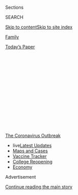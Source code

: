 <div id="app">

<div>

<div>

<div>

<div class="NYTAppHideMasthead css-1q2w90k e1suatyy0">

<div class="section css-ui9rw0 e1suatyy2">

<div class="css-eph4ug er09x8g0">

<div class="css-6n7j50">

</div>

<span class="css-1dv1kvn">Sections</span>

<div class="css-10488qs">

<span class="css-1dv1kvn">SEARCH</span>

</div>

[Skip to content](#site-content)[Skip to site
index](#site-index)

</div>

<div id="masthead-section-label" class="css-1wr3we4 eaxe0e00">

[Family](https://www.nytimes.com/section/well/family)

</div>

<div class="css-10698na e1huz5gh0">

</div>

</div>

<div id="masthead-bar-one" class="section hasLinks css-15hmgas e1csuq9d3">

<div class="css-uqyvli e1csuq9d0">

</div>

<div class="css-1uqjmks e1csuq9d1">

</div>

<div class="css-9e9ivx">

[](https://myaccount.nytimes.com/auth/login?response_type=cookie&client_id=vi)

</div>

<div class="css-1bvtpon e1csuq9d2">

[Today’s
Paper](https://www.nytimes.com/section/todayspaper)

</div>

</div>

</div>

</div>

<div data-aria-hidden="false">

<div id="site-content" data-role="main">

<div>

<div class="css-1aor85t" style="opacity:0.000000001;z-index:-1;visibility:hidden">

<div class="css-1hqnpie">

<div class="css-epjblv">

<span class="css-17xtcya">[Family](/section/well/family)</span><span class="css-x15j1o">|</span><span class="css-fwqvlz">In
This Pandemic Summer, Don’t Forget About Kids’ Other
Risks</span>

</div>

<div class="css-k008qs">

<div class="css-1iwv8en">

<span class="css-18z7m18"></span>

<div>

</div>

</div>

<span class="css-1n6z4y">https://nyti.ms/3hZTIwM</span>

<div class="css-1705lsu">

<div class="css-4xjgmj">

<div class="css-4skfbu" data-role="toolbar" data-aria-label="Social Media Share buttons, Save button, and Comments Panel with current comment count" data-testid="share-tools">

  - 
  - 
  - 
  - 
    
    <div class="css-6n7j50">
    
    </div>

  - 
  - 

</div>

</div>

</div>

</div>

</div>

</div>

<div id="NYT_TOP_BANNER_REGION" class="css-13pd83m">

<div>

<div id="styln-prism-menu-1592847958612" class="section interactive-content interactive-size-medium css-1edisqu">

<div class="css-17ih8de interactive-body">

<div id="scroll-container" class="css-1gj85ro">

[<span class="styln-title-wrap"><span class="css-1pje3qr">The
Coronavirus</span><span class="css-1pje3qr">
Outbreak</span></span>](https://www.nytimes.com/news-event/coronavirus?action=click&pgtype=Article&state=default&region=TOP_BANNER&context=storylines_menu)

  - <span class="css-kqxiym" data-emphasize="true">live</span>[Latest
    Updates](https://www.nytimes.com/2020/08/03/world/coronavirus-covid-19.html?action=click&pgtype=Article&state=default&region=TOP_BANNER&context=storylines_menu)
  - [Maps and
    Cases](https://www.nytimes.com/interactive/2020/us/coronavirus-us-cases.html?action=click&pgtype=Article&state=default&region=TOP_BANNER&context=storylines_menu)
  - [Vaccine
    Tracker](https://www.nytimes.com/interactive/2020/science/coronavirus-vaccine-tracker.html?action=click&pgtype=Article&state=default&region=TOP_BANNER&context=storylines_menu)
  - [College
    Reopening](https://www.nytimes.com/2020/08/02/us/covid-college-reopening.html?action=click&pgtype=Article&state=default&region=TOP_BANNER&context=storylines_menu)
  - [Economy](https://www.nytimes.com/live/2020/08/03/business/stock-market-today-coronavirus?action=click&pgtype=Article&state=default&region=TOP_BANNER&context=storylines_menu)

</div>

</div>

</div>

</div>

</div>

<div id="top-wrapper" class="css-1sy8kpn">

<div id="top-slug" class="css-l9onyx">

Advertisement

</div>

[Continue reading the main
story](#after-top)

<div class="ad top-wrapper" style="text-align:center;height:100%;display:block;min-height:250px">

<div id="top" class="place-ad" data-position="top" data-size-key="top">

</div>

</div>

<div id="after-top">

</div>

</div>

<div>

<div id="sponsor-wrapper" class="css-1hyfx7x">

<div id="sponsor-slug" class="css-19vbshk">

Supported by

</div>

[Continue reading the main
story](#after-sponsor)

<div id="sponsor" class="ad sponsor-wrapper" style="text-align:center;height:100%;display:block">

</div>

<div id="after-sponsor">

</div>

</div>

<div class="css-186x18t">

The Checkup

</div>

<div class="css-1vkm6nb ehdk2mb0">

# In This Pandemic Summer, Don’t Forget About Kids’ Other Risks

</div>

Reinforcing summer safety with some of the special twists and dangers of
this dangerous and twisty time.

<div class="css-79elbk" data-testid="photoviewer-wrapper">

<div class="css-z3e15g" data-testid="photoviewer-wrapper-hidden">

</div>

<div class="css-1a48zt4 ehw59r15" data-testid="photoviewer-children">

![<span class="css-16f3y1r e13ogyst0" data-aria-hidden="true">Summer
regularly brings up a set of safety concerns for children, and that is
as true this year as any
other.</span><span class="css-cnj6d5 e1z0qqy90" itemprop="copyrightHolder"><span class="css-1ly73wi e1tej78p0">Credit...</span><span><span>Getty
Images</span></span></span>](https://static01.nyt.com/images/2020/08/03/well/03klass-summer/03klass-summer-articleLarge.jpg?quality=75&auto=webp&disable=upscale)

</div>

</div>

<div class="css-18e8msd">

<div class="css-vp77d3 epjyd6m0">

<div class="css-1baulvz">

By [<span class="css-1baulvz last-byline" itemprop="name">Perri Klass,
M.D.</span>](https://www.nytimes.com/by/perri-klass-md)

</div>

</div>

  - Aug. 3,
    2020

  - 
    
    <div class="css-4xjgmj">
    
    <div class="css-d8bdto" data-role="toolbar" data-aria-label="Social Media Share buttons, Save button, and Comments Panel with current comment count" data-testid="share-tools">
    
      - 
      - 
      - 
      - 
        
        <div class="css-6n7j50">
        
        </div>
    
      - 
      - 
    
    </div>
    
    </div>

</div>

</div>

<div class="section meteredContent css-1r7ky0e" name="articleBody" itemprop="articleBody">

<div class="css-1fanzo5 StoryBodyCompanionColumn">

<div class="css-53u6y8">

I’m not sure whether to call this the good news or the bad news, but
Covid-19 is not the only thing that parents need to think about right
now.

Summer regularly brings up a set of safety concerns for children, and
that is as true this year as any other. Of course, this year is very
different, and when I talked to pediatric emergency room specialists
around the country, they reinforced summer safety advice, while noting
some of the special twists and dangers of this dangerous and twisty
time.

“Everyone has cabin fever, and they want to get out and have a good
time,” said Dr. Mark Zonfrillo, an associate professor of emergency
medicine and pediatrics at the Warren Alpert Medical School of Brown
University. And even as many parents may feel that it’s all they can do
to enforce social distancing and mask-wearing, it’s important to
remember the safety measures from the before times as well.

Dr. Maya Haasz, an attending physician in the pediatric emergency room
at Children’s Hospital Colorado and an assistant professor at University
of Colorado School of Medicine, said they are seeing injuries that
reflect a summer of individual activity rather than team sports. Kids
are out riding their bikes and their scooters, she said, but not always
wearing helmets. “We’re seeing more significant head injuries,” she
said.

</div>

</div>

<div class="css-1fanzo5 StoryBodyCompanionColumn">

<div class="css-53u6y8">

\[**[*Sign up for the Well Family
newsletter*](https://www.nytimes.com/newsletters/well-family)**\]

And because some parents are still scared to go to hospitals, injured
children are sometimes not coming in immediately. The delay can be
painful for the child and problematic for the doctors, for example if a
laceration is more than a day old, and can’t be safely sewn up.

“We’re doing a tremendous amount to keep the hospital safe,” Dr. Haasz
said. “You are not at risk of getting Covid in the hospital.”

But to help keep kids out of the emergency room, remember the sunscreen
and the bike helmets and the adult supervision for kids in the
water.

<div id="NYT_MAIN_CONTENT_1_REGION" class="css-9tf9ac">

<div>

<div id="styln-covid-updates-world" class="section interactive-content interactive-size-medium css-1ftcdic">

<div class="css-17ih8de interactive-body">

<div id="styln-briefing-block" data-asset-id="QXJ0aWNsZTpueXQ6Ly9hcnRpY2xlLzZkMDlhMjVlLTQxZDYtNWE3ZC04NzFjLTNiMDkyMGU0NjA2Zg==">

<div class="briefing-block-header-section">

# [Latest Updates: Global Coronavirus Outbreak](https://www.nytimes.com/2020/08/03/world/coronavirus-covid-19.html?action=click&pgtype=Article&state=default&region=MAIN_CONTENT_1&context=storylines_live_updates)

<div class="briefing-block-ts">

Updated 2020-08-04T04:02:32.475Z

</div>

</div>

  - [Fauci defends Birx after she is criticized by
    Trump.](https://www.nytimes.com/2020/08/03/world/coronavirus-covid-19.html?action=click&pgtype=Article&state=default&region=MAIN_CONTENT_1&context=storylines_live_updates#link-4547638f)
  - [Trump derides Democrats as lawmakers and administration officials
    try to break stimulus
    impasse.](https://www.nytimes.com/2020/08/03/world/coronavirus-covid-19.html?action=click&pgtype=Article&state=default&region=MAIN_CONTENT_1&context=storylines_live_updates#link-15e7f995)
  - [The deadline for 2020 census counting has been moved up by a
    month.](https://www.nytimes.com/2020/08/03/world/coronavirus-covid-19.html?action=click&pgtype=Article&state=default&region=MAIN_CONTENT_1&context=storylines_live_updates#link-e5a2cda)

<div class="briefing-block-footer">

<div class="briefing-block-footer-meta">

[See more
updates](https://www.nytimes.com/2020/08/03/world/coronavirus-covid-19.html?action=click&pgtype=Article&state=default&region=MAIN_CONTENT_1&context=storylines_live_updates)

</div>

<div class="briefing-block-briefinglinks">

<span>More live coverage:</span>
[Markets](https://www.nytimes.com/live/2020/08/03/business/stock-market-today-coronavirus?action=click&pgtype=Article&state=default&region=MAIN_CONTENT_1&context=storylines_live_updates)

</div>

</div>

</div>

</div>

</div>

</div>

</div>

## Water Safety

[Drowning](https://www.nytimes.com/2019/07/22/well/family/drowning-children-water-safety.html)
is the leading cause of death for children from 1 to 4 and it can happen
silently and swiftly, leaving behind devastated families and regrets
that never go away.

Dr. Maneesha Agarwal, a pediatric emergency physician and assistant
professor at Emory in Atlanta, said that in 2018, 443 children from 1 to
4 died from drowning, and that it kills about 1,000 children of all ages
every year. There are two peaks in age, she said, first the toddlers and
young children who accidentally gain access to a body of water, and then
the adolescents, the risk-takers, “who might be horsing around, sneaking
into pools.”

</div>

</div>

<div class="css-1fanzo5 StoryBodyCompanionColumn">

<div class="css-53u6y8">

With the pandemic, children may not be going to community pools, where
there would be lifeguards, and the home pool market has been booming. “A
lot of people are getting new
[pools](https://www.healthychildren.org/English/safety-prevention/at-play/Pages/Pool-Dangers-Drowning-Prevention-When-Not-Swimming-Time.aspx)
and first-time pools, so with that comes a responsibility for not only
proper barriers and pool gates, but also proper supervision in an era of
distraction,” Dr. Zonfrillo said.

Parents need to think about layers of safety, Dr. Agarwal said, such as
having a four-foot tall fence around the entire pool, but also alarms.
Parental supervision is key. “We recommend for younger children and not
experienced swimmers that they should always be within arm’s reach,” Dr.
Agarwal said. Parents should not assume they can rely on a lifeguard,
who will have many swimmers to watch.

Even kiddie pools and shallow bodies of water can be dangerous, Dr.
Zonfrillo said: “A toddler can drown in just a few inches of water.”

## Trampolines

If you have a trampoline, supervise children carefully, follow all
safety instructions, and make sure there is only one child on the
trampoline at a time. Trampoline sales have gone up in the pandemic, and
doctors have been very concerned about [trampoline-related
fractures](https://www.nytimes.com/2020/06/19/well/family/coronavirus-shutdown-children-injuries.html?searchResultPosition=1)
and trips to the emergency room. “A bunch of kids on a trampoline can
really cause a lot of injury,” Dr. Agarwal said.

## Bikes, Scooters and ATVs

Be mindful of [bike
safety](https://www.nytimes.com/2019/06/10/well/family/children-bike-scooter-safety.html?searchResultPosition=3),
be vigilant about helmets. And remember that kids can get badly injured
on scooters and on [all-terrain
vehicles](https://www.healthychildren.org/English/safety-prevention/at-play/Pages/ATV-Safety-Rules.aspx),
or ATVs. ** ATVs are very common, especially in rural communities, Dr.
Agarwal said, and nationally, about four children are seen in an
emergency department every hour with ATV injuries. She recently treated
a child who had taken “every single precaution,” she said. “He was on a
designated ATV recreational area, he had a helmet, he was supervised, he
had no passengers — and yet he still managed to roll over his ATV on
himself.” Bottom line: Although she understands their appeal, Dr.
Agarwal said, “Don’t put your kid on an ATV.”

## Sun

Take the [summer
sun](https://www.nytimes.com/2019/07/15/well/family/shielding-kids-from-the-sun-isnt-just-about-sunscreen.html?searchResultPosition=2)
seriously: Keep children in the shade as much as possible, use hats and
protective clothing in addition to sunscreen. Apply lots of sunscreen,
reapply it every couple of hours, and after children go in the water.
Make sure children stay hydrated, especially if they’re exercising.
Children who are engaged in athletics should start hydrating before they
go out to practice, Dr. Agarwal said, and if they haven’t been
practicing during the shutdown, they should ease back in, and be
particularly careful about hydration and heat exposure when they go back
to
practicing.

<div id="NYT_MAIN_CONTENT_3_REGION" class="css-9tf9ac">

<div>

<div id="styln-prism-freeform-1594220623585" class="section interactive-content interactive-size-medium css-1ftcdic">

<div class="css-17ih8de interactive-body">

<div id="prism-freeform-block-38059" class="css-19mumt8" data-role="complementary" data-storyline="The Coronavirus Outbreak" data-truncated="true" tabindex="0">

<div class="css-a8d9oz">

<div class="css-eb027h">

[](https://www.nytimes.com/news-event/coronavirus?action=click&pgtype=Article&state=default&region=MAIN_CONTENT_3&context=storylines_faq)

### The Coronavirus Outbreak ›

#### Frequently Asked Questions

Updated August 3, 2020

  - #### I’m a small-business owner. Can I get relief?
    
      - The [stimulus bills enacted in
        March](https://www.nytimes.com/article/small-business-loans-stimulus-grants-freelancers-coronavirus.html?action=click&pgtype=Article&state=default&region=MAIN_CONTENT_3&context=storylines_faq)
        offer help for the millions of American small businesses. Those
        eligible for aid are businesses and nonprofit organizations with
        fewer than 500 workers, including sole proprietorships,
        independent contractors and freelancers. Some larger companies
        in some industries are also eligible. The help being offered,
        which is being managed by the Small Business Administration,
        includes the Paycheck Protection Program and the Economic Injury
        Disaster Loan program. But lots of folks have [not yet seen
        payouts.](https://www.nytimes.com/interactive/2020/05/07/business/small-business-loans-coronavirus.html?action=click&pgtype=Article&state=default&region=MAIN_CONTENT_3&context=storylines_faq)
        Even those who have received help are confused: The rules are
        draconian, and some are stuck sitting on [money they don’t know
        how to
        use.](https://www.nytimes.com/2020/05/02/business/economy/loans-coronavirus-small-business.html?action=click&pgtype=Article&state=default&region=MAIN_CONTENT_3&context=storylines_faq)
        Many small-business owners are getting less than they expected
        or [not hearing anything at
        all.](https://www.nytimes.com/2020/06/10/business/Small-business-loans-ppp.html?action=click&pgtype=Article&state=default&region=MAIN_CONTENT_3&context=storylines_faq)

  - #### What are my rights if I am worried about going back to work?
    
      - Employers have to provide [a safe
        workplace](https://www.osha.gov/SLTC/covid-19/standards.html)
        with policies that protect everyone equally. [And if one of your
        co-workers tests positive for the coronavirus, the
        C.D.C.](https://www.nytimes.com/article/coronavirus-money-unemployment.html?action=click&pgtype=Article&state=default&region=MAIN_CONTENT_3&context=storylines_faq)
        has said that [employers should tell their
        employees](https://www.cdc.gov/coronavirus/2019-ncov/community/guidance-business-response.html)
        -- without giving you the sick employee’s name -- that they may
        have been exposed to the virus.

  - #### Should I refinance my mortgage?
    
      - [It could be a good
        idea,](https://www.nytimes.com/article/coronavirus-money-unemployment.html?action=click&pgtype=Article&state=default&region=MAIN_CONTENT_3&context=storylines_faq)
        because mortgage rates have [never been
        lower.](https://www.nytimes.com/2020/07/16/business/mortgage-rates-below-3-percent.html?action=click&pgtype=Article&state=default&region=MAIN_CONTENT_3&context=storylines_faq)
        Refinancing requests have pushed mortgage applications to some
        of the highest levels since 2008, so be prepared to get in line.
        But defaults are also up, so if you’re thinking about buying a
        home, be aware that some lenders have tightened their standards.

  - #### What is school going to look like in September?
    
      - It is unlikely that many schools will return to a normal
        schedule this fall, requiring the grind of [online
        learning](https://www.nytimes.com/2020/06/05/us/coronavirus-education-lost-learning.html?action=click&pgtype=Article&state=default&region=MAIN_CONTENT_3&context=storylines_faq),
        [makeshift child
        care](https://www.nytimes.com/2020/05/29/us/coronavirus-child-care-centers.html?action=click&pgtype=Article&state=default&region=MAIN_CONTENT_3&context=storylines_faq)
        and [stunted
        workdays](https://www.nytimes.com/2020/06/03/business/economy/coronavirus-working-women.html?action=click&pgtype=Article&state=default&region=MAIN_CONTENT_3&context=storylines_faq)
        to continue. California’s two largest public school districts —
        Los Angeles and San Diego — said on July 13, that [instruction
        will be remote-only in the
        fall](https://www.nytimes.com/2020/07/13/us/lausd-san-diego-school-reopening.html?action=click&pgtype=Article&state=default&region=MAIN_CONTENT_3&context=storylines_faq),
        citing concerns that surging coronavirus infections in their
        areas pose too dire a risk for students and teachers. Together,
        the two districts enroll some 825,000 students. They are the
        largest in the country so far to abandon plans for even a
        partial physical return to classrooms when they reopen in
        August. For other districts, the solution won’t be an
        all-or-nothing approach. [Many
        systems](https://bioethics.jhu.edu/research-and-outreach/projects/eschool-initiative/school-policy-tracker/),
        including the nation’s largest, New York City, are devising
        [hybrid
        plans](https://www.nytimes.com/2020/06/26/us/coronavirus-schools-reopen-fall.html?action=click&pgtype=Article&state=default&region=MAIN_CONTENT_3&context=storylines_faq)
        that involve spending some days in classrooms and other days
        online. There’s no national policy on this yet, so check with
        your municipal school system regularly to see what is happening
        in your community.

  - #### Is the coronavirus airborne?
    
      - The coronavirus [can stay aloft for hours in tiny droplets in
        stagnant
        air](https://www.nytimes.com/2020/07/04/health/239-experts-with-one-big-claim-the-coronavirus-is-airborne.html?action=click&pgtype=Article&state=default&region=MAIN_CONTENT_3&context=storylines_faq),
        infecting people as they inhale, mounting scientific evidence
        suggests. This risk is highest in crowded indoor spaces with
        poor ventilation, and may help explain super-spreading events
        reported in meatpacking plants, churches and restaurants. [It’s
        unclear how often the virus is
        spread](https://www.nytimes.com/2020/07/06/health/coronavirus-airborne-aerosols.html?action=click&pgtype=Article&state=default&region=MAIN_CONTENT_3&context=storylines_faq)
        via these tiny droplets, or aerosols, compared with larger
        droplets that are expelled when a sick person coughs or sneezes,
        or transmitted through contact with contaminated surfaces, said
        Linsey Marr, an aerosol expert at Virginia Tech. Aerosols are
        released even when a person without symptoms exhales, talks or
        sings, according to Dr. Marr and more than 200 other experts,
        who [have outlined the evidence in an open letter to the World
        Health
        Organization](https://academic.oup.com/cid/article/doi/10.1093/cid/ciaa939/5867798).

<div id="styln-survey-component-38059" class="styln-survey-component" data-surveyname="faq" data-surveystoryline="coronavirus">

</div>

</div>

<div class="css-6mllg9">

</div>

<div class="css-pmm6ed">

<span class="css-5gimkt"></span>

</div>

</div>

</div>

</div>

</div>

</div>

</div>

## Heat Stroke

Heat stroke is always a worry, especially [vehicular heat
stroke](https://www.kidsandcars.org/how-kids-get-hurt/heat-stroke/),
which happens when small children are left in cars. Many doctors were
worried that the pandemic might put children at additional risk, if
parents who are reluctant to take them into stores leave them in
vehicles. “In hot temperatures, the temperature in the car can rise
within minutes,” Dr. Zonfrillo said. Ideally, parents should leave
children at home while they do errands.

</div>

</div>

<div class="css-1fanzo5 StoryBodyCompanionColumn">

<div class="css-53u6y8">

This year, Dr. Agarwal said, the numbers are actually looking a little
better. For the past two years, over 50 children a year have died from
heat stroke; there have been 11 deaths so far this year.

## Guns

Be aware of the danger posed by
[firearms](https://well.blogs.nytimes.com/2013/01/07/keeping-guns-away-from-children/)
that are not properly secured and stored. Firearms are not specifically
a summer risk, but this is a summer of children not going to camp, and
home injuries loom large. Firearm sales have increased in the pandemic,
and Dr. Agarwal says that pediatric emergency doctors are worrying over
these new owners especially, and whether they are storing the guns
safely — they should be stored unloaded, locked up in a gun safe or with
a trigger lock, and with the ammunition locked up in a separate
location. “I want to encourage all parents to [ask about the presence of
unsecured
firearms](https://well.blogs.nytimes.com/2016/06/24/ask-well-gun-storage-and-children/)
in any home where children go to visit,” Dr. Agarwal said.

## Household Injuries

Other at-home injuries to avoid in an at-home summer include poisonings
and falls, especially [falls from
windows](https://www.nsc.org/home-safety/safety-topics/child-safety/window-safety#:~:text=Falls%20from%20windows%20are%20more,to%20go%20to%20the%20hospital.).
A window screen alone is not a sufficient protection. Be aware that even
the substances you’re using to protect your children can be
[toxic](https://www.nytimes.com/2020/06/22/health/fda-Eskbiochem-toxic-hand-sanitizer-virus.html?searchResultPosition=1);
the pandemic has meant increased [poisoning incidents involving hand
sanitizers](https://www.healthychildren.org/English/health-issues/conditions/COVID-19/Pages/Keep-Hand-Sanitizer-Out-of-Childrens-Reach.aspx#:~:text=Children%20and%20adults%20also%20have,after%20repeated%20use%20on%20skin.).
Dr. Zonfrillo emphasized the importance of what he called
“re-child-proofing the home, based on the child’s developmental age.”

## Mental Health

Social isolation may be taking a toll, especially on children who suffer
from anxiety or depression, and on those who may not have been able to
get help and therapy virtually. On the other hand, as children begin to
interact more, whether in person or virtually, and even start school
again, doctors worry about bullying.

Dr. Haasz said this is a time for “really keeping an eye out for friends
and family who have mental health concerns.” To help keep vulnerable
children safe, it’s again important to be sure the home is
injury-proofed, she said: “Lock up anything they could use to hurt
themselves, even seemingly benign medications like Tylenol and
Benadryl.” And if you’re worried about your child’s mental health, she
said, bring it up.

“You are not going to harm your child by asking them questions,” she
said. “If you are concerned about them, talk to them. If you’re
concerned they’re going to hurt themselves, bring them into the
hospital.”

*Dr. Perri Klass is the author of the forthcoming book “*[*A Good Time
to Be
Born*](https://www.amazon.com/Good-Time-Be-Born-Children/dp/0393609995/ref=tmm_hrd_swatch_0?_encoding=UTF8&qid=&sr=)*:
How Science and Public Health Gave Children a Future,” on how our world
has been transformed by the radical decline of infant and child
mortality.*

</div>

</div>

<div>

</div>

</div>

<div>

</div>

<div>

</div>

<div>

</div>

<div>

<div id="bottom-wrapper" class="css-1ede5it">

<div id="bottom-slug" class="css-l9onyx">

Advertisement

</div>

[Continue reading the main
story](#after-bottom)

<div id="bottom" class="ad bottom-wrapper" style="text-align:center;height:100%;display:block;min-height:90px">

</div>

<div id="after-bottom">

</div>

</div>

</div>

</div>

</div>

## Site Index

<div>

</div>

## Site Information Navigation

  - [© <span>2020</span> <span>The New York Times
    Company</span>](https://help.nytimes.com/hc/en-us/articles/115014792127-Copyright-notice)

<!-- end list -->

  - [NYTCo](https://www.nytco.com/)
  - [Contact
    Us](https://help.nytimes.com/hc/en-us/articles/115015385887-Contact-Us)
  - [Work with us](https://www.nytco.com/careers/)
  - [Advertise](https://nytmediakit.com/)
  - [T Brand Studio](http://www.tbrandstudio.com/)
  - [Your Ad
    Choices](https://www.nytimes.com/privacy/cookie-policy#how-do-i-manage-trackers)
  - [Privacy](https://www.nytimes.com/privacy)
  - [Terms of
    Service](https://help.nytimes.com/hc/en-us/articles/115014893428-Terms-of-service)
  - [Terms of
    Sale](https://help.nytimes.com/hc/en-us/articles/115014893968-Terms-of-sale)
  - [Site
    Map](https://spiderbites.nytimes.com)
  - [Help](https://help.nytimes.com/hc/en-us)
  - [Subscriptions](https://www.nytimes.com/subscription?campaignId=37WXW)

</div>

</div>

</div>

</div>
